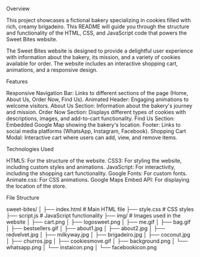 
Overview

This project showcases a fictional bakery specializing in cookies filled with rich, creamy brigadeiro. This README will guide you through the structure and functionality of the HTML, CSS, and JavaScript code that powers the Sweet Bites website.

The Sweet Bites website is designed to provide a delightful user experience with information about the bakery, its mission, and a variety of cookies available for order. The website includes an interactive shopping cart, animations, and a responsive design.

Features

Responsive Navigation Bar: Links to different sections of the page (Home, About Us, Order Now, Find Us).
Animated Header: Engaging animations to welcome visitors.
About Us Section: Information about the bakery's journey and mission.
Order Now Section: Displays different types of cookies with descriptions, images, and add-to-cart functionality.
Find Us Section: Embedded Google Map showing the bakery's location.
Footer: Links to social media platforms (WhatsApp, Instagram, Facebook).
Shopping Cart Modal: Interactive cart where users can add, view, and remove items.

Technologies Used

HTML5: For the structure of the website.
CSS3: For styling the website, including custom styles and animations.
JavaScript: For interactivity, including the shopping cart functionality.
Google Fonts: For custom fonts.
Animate.css: For CSS animations.
Google Maps Embed API: For displaying the location of the store.


File Structure

sweet-bites/
│
├── index.html          # Main HTML file
├── style.css           # CSS styles
├── script.js           # JavaScript functionality
├── img/                # Images used in the website
│   ├── cart.png
│   ├── logosweet.png
│   ├── me.gif
│   ├── bag.gif
│   ├── bestsellers.gif
│   ├── about1.jpg
│   ├── about2.jpg
│   ├── redvelvet.jpg
│   ├── milkyway.jpg
│   ├── brigadeiro.jpg
│   ├── coconut.jpg
│   ├── churros.jpg
│   ├── cookiesmove.gif
│   ├── background.png
│   └── whatsapp.png
│   └── instaicon.png
│   └── facebookicon.png

